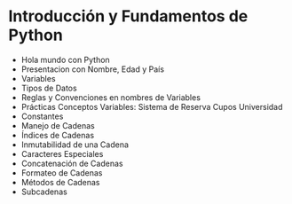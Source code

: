 # Introducción y Fundamentos de Python #

- Hola mundo con Python
- Presentacion con Nombre, Edad y País
- Variables
- Tipos de Datos
- Reglas y Convenciones en nombres de Variables
- Prácticas Conceptos Variables: Sistema de Reserva Cupos Universidad
- Constantes
- Manejo de Cadenas
- Índices de Cadenas
- Inmutabilidad de una Cadena
- Caracteres Especiales
- Concatenación de Cadenas
- Formateo de Cadenas
- Métodos de Cadenas
- Subcadenas